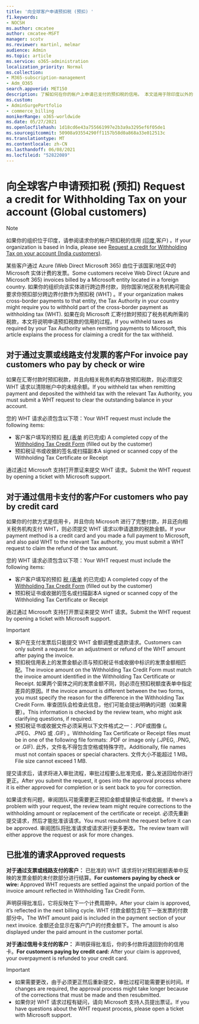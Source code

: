 ```yaml
---
title: '向全球客户申请预扣税 (预扣) '
f1.keywords:
- NOCSH
ms.author: cmcatee
author: cmcatee-MSFT
manager: scotv
ms.reviewer: martinl, melmar
audience: Admin
ms.topic: article
ms.service: o365-administration
localization_priority: Normal
ms.collection:
- M365-subscription-management
- Adm_O365
search.appverid: MET150
description: 了解如何在你的帐户上申请已支付的预扣税的信用。 本文适用于除印度以外的全球客户。
ms.custom:
- AdminSurgePortfolio
- commerce_billing
monikerRange: o365-worldwide
ms.date: 05/27/2021
ms.openlocfilehash: 1d18cd6e43a755661997e2b3a9a3295ef6f05de1
ms.sourcegitcommit: 50908a93554290ff1157b58d0a868a33e012513c
ms.translationtype: MT
ms.contentlocale: zh-CN
ms.lasthandoff: 06/08/2021
ms.locfileid: "52822089"
---
```

# <a name="request-a-credit-for-withholding-tax-on-your-account-global-customers"></a><span data-ttu-id="86229-104">向全球客户申请预扣税 (预扣) </span><span class="sxs-lookup"><span data-stu-id="86229-104">Request a credit for Withholding Tax on your account (Global customers)</span></span>

> [!NOTE]
>
> <span data-ttu-id="86229-105">如果你的组织位于印度，请参阅请求你的帐户预扣税的信用 [ (印度 ](withholding-tax-credit-india.md)客户) 。</span><span class="sxs-lookup"><span data-stu-id="86229-105">If your organization is based in India, please see [Request a credit for Withholding Tax on your account (India customers)](withholding-tax-credit-india.md).</span></span>

<span data-ttu-id="86229-106">某些客户通过 Azure (Web Direct Microsoft 365) 由位于该国家/地区中的 Microsoft 实体计费的发票。</span><span class="sxs-lookup"><span data-stu-id="86229-106">Some customers receive Web Direct (Azure and Microsoft 365) invoices billed by a Microsoft entity located in a foreign country.</span></span> <span data-ttu-id="86229-107">如果你的组织向该实体进行跨边界付款，则你国家/地区税务机构可能会要求你预扣部分跨边界付款作为预扣税 (WHT) 。</span><span class="sxs-lookup"><span data-stu-id="86229-107">If your organization makes cross-border payments to that entity, the Tax Authority in your country might require you to withhold part of the cross-border payment as withholding tax (WHT).</span></span> <span data-ttu-id="86229-108">如果在向 Microsoft 汇寄付款时预扣了税务机构所需的税款，本文将说明申请预扣税款的信用的过程。</span><span class="sxs-lookup"><span data-stu-id="86229-108">If you withheld taxes as required by your Tax Authority when remitting  payments to Microsoft, this article explains the process for claiming a credit for the tax withheld.</span></span>

## <a name="for-invoice-pay-customers-who-pay-by-check-or-wire"></a><span data-ttu-id="86229-109">对于通过支票或线路支付发票的客户</span><span class="sxs-lookup"><span data-stu-id="86229-109">For invoice pay customers who pay by check or wire</span></span>

<span data-ttu-id="86229-110">如果在汇寄付款时预扣税款，并且向相关税务机构存放预扣税款，则必须提交 WHT 请求以清除帐户中的未结余额。</span><span class="sxs-lookup"><span data-stu-id="86229-110">If you withheld tax when remitting payment and deposited the withheld tax with the relevant Tax Authority, you must submit a WHT request to clear the outstanding balance in your account.</span></span>

<span data-ttu-id="86229-111">您的 WHT 请求必须包含以下项：</span><span class="sxs-lookup"><span data-stu-id="86229-111">Your WHT request must include the following items:</span></span>

- <span data-ttu-id="86229-112">客户客户填写的预扣 [税 (表单](https://download.microsoft.com/download/a/a/f/aaf8306b-79d4-455b-975f-41ce9e67b9cb/wht%20credit%20form%20-%20global.docx) 的已完成) </span><span class="sxs-lookup"><span data-stu-id="86229-112">A completed copy of the [Withholding Tax Credit Form](https://download.microsoft.com/download/a/a/f/aaf8306b-79d4-455b-975f-41ce9e67b9cb/wht%20credit%20form%20-%20global.docx) (filled out by the customer)</span></span>
- <span data-ttu-id="86229-113">预扣税证书或收据的签名或扫描副本</span><span class="sxs-lookup"><span data-stu-id="86229-113">A signed or scanned copy of the Withholding Tax Certificate or Receipt</span></span>

<span data-ttu-id="86229-114">通过通过 Microsoft 支持打开票证来提交 WHT 请求。</span><span class="sxs-lookup"><span data-stu-id="86229-114">Submit the WHT request by opening a ticket with Microsoft support.</span></span>

## <a name="for-customers-who-pay-by-credit-card"></a><span data-ttu-id="86229-115">对于通过信用卡支付的客户</span><span class="sxs-lookup"><span data-stu-id="86229-115">For customers who pay by credit card</span></span>

<span data-ttu-id="86229-116">如果你的付款方式是信用卡，并且你向 Microsoft 进行了完整付款，并且还向相关税务机构支付 WHT，则必须提交 WHT 请求以申请退款的税款金额。</span><span class="sxs-lookup"><span data-stu-id="86229-116">If your payment method is a credit card and you made a full payment to Microsoft, and also paid WHT to the relevant Tax authority, you must submit a WHT request to claim the refund of the tax amount.</span></span>

<span data-ttu-id="86229-117">您的 WHT 请求必须包含以下项：</span><span class="sxs-lookup"><span data-stu-id="86229-117">Your WHT request must include the following items:</span></span>

- <span data-ttu-id="86229-118">客户客户填写的预扣 [税 (表单](https://download.microsoft.com/download/a/a/f/aaf8306b-79d4-455b-975f-41ce9e67b9cb/wht%20credit%20form%20-%20global.docx) 的已完成) </span><span class="sxs-lookup"><span data-stu-id="86229-118">A completed copy of the [Withholding Tax Credit Form](https://download.microsoft.com/download/a/a/f/aaf8306b-79d4-455b-975f-41ce9e67b9cb/wht%20credit%20form%20-%20global.docx) (filled out by the customer)</span></span>
- <span data-ttu-id="86229-119">预扣税证书或收据的签名或扫描副本</span><span class="sxs-lookup"><span data-stu-id="86229-119">A signed or scanned copy of the Withholding Tax Certificate or Receipt</span></span>

<span data-ttu-id="86229-120">通过通过 Microsoft 支持打开票证来提交 WHT 请求。</span><span class="sxs-lookup"><span data-stu-id="86229-120">Submit the WHT request by opening a ticket with Microsoft support.</span></span>

> [!IMPORTANT]
>
> - <span data-ttu-id="86229-121">客户在支付发票后只能提交 WHT 金额调整或退款请求。</span><span class="sxs-lookup"><span data-stu-id="86229-121">Customers can only submit a request for an adjustment or refund of the WHT amount after paying the invoice.</span></span>
> - <span data-ttu-id="86229-122">预扣税信用表上的发票金额必须与预扣税证书或收据中标识的发票金额相匹配。</span><span class="sxs-lookup"><span data-stu-id="86229-122">The invoice amount on the Withholding Tax Credit Form must match the invoice amount identified in the Withholding Tax Certificate or Receipt.</span></span> <span data-ttu-id="86229-123">如果两个窗体之间的发票金额不同，则必须在预扣税额度表单中指定差异的原因。</span><span class="sxs-lookup"><span data-stu-id="86229-123">If the invoice amount is different between the two forms, you must specify the reason for the difference in the Withholding Tax Credit Form.</span></span> <span data-ttu-id="86229-124">审查团队会检查此信息，他们可能会提出明确的问题（如果需要）。</span><span class="sxs-lookup"><span data-stu-id="86229-124">This information is checked by the review team, who might ask clarifying questions, if required.</span></span>
> - <span data-ttu-id="86229-125">预扣税证书或收据文件必须采用以下文件格式之一：.PDF或图像 (。JPEG、.PNG 或 .GIF) 。</span><span class="sxs-lookup"><span data-stu-id="86229-125">Withholding Tax Certificate or Receipt files must be in one of the following file formats: .PDF or image only (.JPEG, .PNG, or .GIF).</span></span> <span data-ttu-id="86229-126">此外，文件名不得包含空格或特殊字符。</span><span class="sxs-lookup"><span data-stu-id="86229-126">Additionally, file names must not contain spaces or special characters.</span></span> <span data-ttu-id="86229-127">文件大小不能超过 1 MB。</span><span class="sxs-lookup"><span data-stu-id="86229-127">File size cannot exceed 1 MB.</span></span>

<span data-ttu-id="86229-128">提交请求后，请求将进入审批流程，审批过程要么批准完成，要么发送回给你进行更正。</span><span class="sxs-lookup"><span data-stu-id="86229-128">After you submit the request, it goes into the approval process where it is either approved for completion or is sent back to you for correction.</span></span>

<span data-ttu-id="86229-129">如果请求有问题，审阅团队可能需要更正预扣金额或替换证书或收据。</span><span class="sxs-lookup"><span data-stu-id="86229-129">If there’s a problem with your request, the review team might require corrections to the withholding amount or replacement of the certificate or receipt.</span></span> <span data-ttu-id="86229-130">必须先重新提交请求，然后才能批准该请求。</span><span class="sxs-lookup"><span data-stu-id="86229-130">You must resubmit the request before it can be approved.</span></span> <span data-ttu-id="86229-131">审阅团队将批准请求或请求进行更多更改。</span><span class="sxs-lookup"><span data-stu-id="86229-131">The review team will either approve the request or ask for more changes.</span></span>

## <a name="approved-requests"></a><span data-ttu-id="86229-132">已批准的请求</span><span class="sxs-lookup"><span data-stu-id="86229-132">Approved requests</span></span>

<span data-ttu-id="86229-133">**对于通过支票或线路支付的客户：** 已批准的 WHT 请求将针对预扣税额表单中反映的发票金额的未付款部分进行结算。</span><span class="sxs-lookup"><span data-stu-id="86229-133">**For customers paying by check or wire:** Approved WHT requests are settled against the unpaid portion of the invoice amount reflected in Withholding Tax Credit Form.</span></span>

<span data-ttu-id="86229-134">声明获得批准后，它将反映在下一个计费周期中。</span><span class="sxs-lookup"><span data-stu-id="86229-134">After your claim is approved, it’s reflected in the next billing cycle.</span></span> <span data-ttu-id="86229-135">WHT 付款金额包含在下一张发票的付款部分中。</span><span class="sxs-lookup"><span data-stu-id="86229-135">The WHT amount paid is included in the payment section of your next invoice.</span></span> <span data-ttu-id="86229-136">金额还会显示在客户门户的付费金额下。</span><span class="sxs-lookup"><span data-stu-id="86229-136">The amount is also displayed under the paid amount in the customer portal.</span></span>

<span data-ttu-id="86229-137">**对于通过信用卡支付的客户：** 声明获得批准后，你的多付款将退回到你的信用卡。</span><span class="sxs-lookup"><span data-stu-id="86229-137">**For customers paying by credit card:** After your claim is approved, your overpayment is refunded to your credit card.</span></span>

> [!IMPORTANT]
>
> - <span data-ttu-id="86229-138">如果需要更改，由于必须更正然后重新提交，审批过程可能需要更长时间。</span><span class="sxs-lookup"><span data-stu-id="86229-138">If changes are required, the approval process might take longer because of the corrections that must be made and then resubmitted.</span></span>
> - <span data-ttu-id="86229-139">如果你对 WHT 请求过程有疑问，请向 Microsoft 支持人员提出票证。</span><span class="sxs-lookup"><span data-stu-id="86229-139">If you have questions about the WHT request process, please open a ticket with Microsoft support.</span></span>
